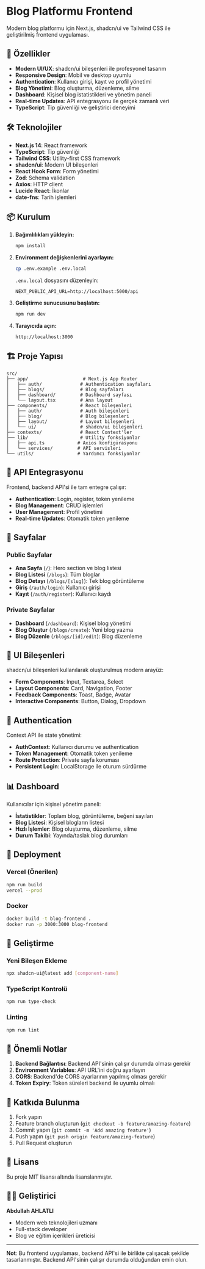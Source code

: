 # Blog Platformu Frontend

Modern blog platformu için Next.js, shadcn/ui ve Tailwind CSS ile geliştirilmiş frontend uygulaması.

## 🚀 Özellikler

- **Modern UI/UX**: shadcn/ui bileşenleri ile profesyonel tasarım
- **Responsive Design**: Mobil ve desktop uyumlu
- **Authentication**: Kullanıcı girişi, kayıt ve profil yönetimi
- **Blog Yönetimi**: Blog oluşturma, düzenleme, silme
- **Dashboard**: Kişisel blog istatistikleri ve yönetim paneli
- **Real-time Updates**: API entegrasyonu ile gerçek zamanlı veri
- **TypeScript**: Tip güvenliği ve geliştirici deneyimi

## 🛠️ Teknolojiler

- **Next.js 14**: React framework
- **TypeScript**: Tip güvenliği
- **Tailwind CSS**: Utility-first CSS framework
- **shadcn/ui**: Modern UI bileşenleri
- **React Hook Form**: Form yönetimi
- **Zod**: Schema validation
- **Axios**: HTTP client
- **Lucide React**: İkonlar
- **date-fns**: Tarih işlemleri

## 📦 Kurulum

1. **Bağımlılıkları yükleyin:**
   ```bash
   npm install
   ```

2. **Environment değişkenlerini ayarlayın:**
   ```bash
   cp .env.example .env.local
   ```
   
   `.env.local` dosyasını düzenleyin:
   ```env
   NEXT_PUBLIC_API_URL=http://localhost:5000/api
   ```

3. **Geliştirme sunucusunu başlatın:**
   ```bash
   npm run dev
   ```

4. **Tarayıcıda açın:**
   ```
   http://localhost:3000
   ```

## 🏗️ Proje Yapısı

```
src/
├── app/                    # Next.js App Router
│   ├── auth/              # Authentication sayfaları
│   ├── blogs/             # Blog sayfaları
│   ├── dashboard/         # Dashboard sayfası
│   └── layout.tsx         # Ana layout
├── components/            # React bileşenleri
│   ├── auth/              # Auth bileşenleri
│   ├── blog/              # Blog bileşenleri
│   ├── layout/            # Layout bileşenleri
│   └── ui/                # shadcn/ui bileşenleri
├── contexts/              # React Context'ler
├── lib/                   # Utility fonksiyonlar
│   ├── api.ts            # Axios konfigürasyonu
│   └── services/         # API servisleri
└── utils/                # Yardımcı fonksiyonlar
```

## 🔗 API Entegrasyonu

Frontend, backend API'si ile tam entegre çalışır:

- **Authentication**: Login, register, token yenileme
- **Blog Management**: CRUD işlemleri
- **User Management**: Profil yönetimi
- **Real-time Updates**: Otomatik token yenileme

## 📱 Sayfalar

### Public Sayfalar
- **Ana Sayfa** (`/`): Hero section ve blog listesi
- **Blog Listesi** (`/blogs`): Tüm bloglar
- **Blog Detayı** (`/blogs/[slug]`): Tek blog görüntüleme
- **Giriş** (`/auth/login`): Kullanıcı girişi
- **Kayıt** (`/auth/register`): Kullanıcı kaydı

### Private Sayfalar
- **Dashboard** (`/dashboard`): Kişisel blog yönetimi
- **Blog Oluştur** (`/blogs/create`): Yeni blog yazma
- **Blog Düzenle** (`/blogs/[id]/edit`): Blog düzenleme

## 🎨 UI Bileşenleri

shadcn/ui bileşenleri kullanılarak oluşturulmuş modern arayüz:

- **Form Components**: Input, Textarea, Select
- **Layout Components**: Card, Navigation, Footer
- **Feedback Components**: Toast, Badge, Avatar
- **Interactive Components**: Button, Dialog, Dropdown

## 🔐 Authentication

Context API ile state yönetimi:

- **AuthContext**: Kullanıcı durumu ve authentication
- **Token Management**: Otomatik token yenileme
- **Route Protection**: Private sayfa koruması
- **Persistent Login**: LocalStorage ile oturum sürdürme

## 📊 Dashboard

Kullanıcılar için kişisel yönetim paneli:

- **İstatistikler**: Toplam blog, görüntüleme, beğeni sayıları
- **Blog Listesi**: Kişisel blogların listesi
- **Hızlı İşlemler**: Blog oluşturma, düzenleme, silme
- **Durum Takibi**: Yayında/taslak blog durumları

## 🚀 Deployment

### Vercel (Önerilen)
```bash
npm run build
vercel --prod
```

### Docker
```bash
docker build -t blog-frontend .
docker run -p 3000:3000 blog-frontend
```

## 🔧 Geliştirme

### Yeni Bileşen Ekleme
```bash
npx shadcn-ui@latest add [component-name]
```

### TypeScript Kontrolü
```bash
npm run type-check
```

### Linting
```bash
npm run lint
```

## 📝 Önemli Notlar

1. **Backend Bağlantısı**: Backend API'sinin çalışır durumda olması gerekir
2. **Environment Variables**: API URL'ini doğru ayarlayın
3. **CORS**: Backend'de CORS ayarlarının yapılmış olması gerekir
4. **Token Expiry**: Token süreleri backend ile uyumlu olmalı

## 🤝 Katkıda Bulunma

1. Fork yapın
2. Feature branch oluşturun (`git checkout -b feature/amazing-feature`)
3. Commit yapın (`git commit -m 'Add amazing feature'`)
4. Push yapın (`git push origin feature/amazing-feature`)
5. Pull Request oluşturun

## 📄 Lisans

Bu proje MIT lisansı altında lisanslanmıştır.

## 👨‍💻 Geliştirici

**Abdullah AHLATLI**
- Modern web teknolojileri uzmanı
- Full-stack developer
- Blog ve eğitim içerikleri üreticisi

---

**Not**: Bu frontend uygulaması, backend API'si ile birlikte çalışacak şekilde tasarlanmıştır. Backend API'sinin çalışır durumda olduğundan emin olun.